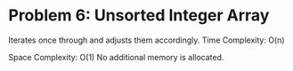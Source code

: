  # Problem 6: Unsorted Integer Array

Iterates once through and adjusts them accordingly.
Time Complexity: O(n)

Space Complexity: O(1)
No additional memory is allocated.